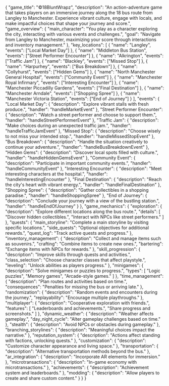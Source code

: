 {
  "game_title": "©️18BluntWrapz",
  "description": "An action-adventure game that takes players on an immersive journey along the 18 bus route from Langley to Manchester. Experience vibrant culture, engage with locals, and make impactful choices that shape your journey and score.",
  "game_overview": {
    "main_character": "You play as a character exploring the city, interacting with various events and challenges.",
    "goal": "Navigate from Langley to Manchester, maximizing your score through interactions and inventory management."
  },
  "key_locations": [
    {
      "name": "Langley",
      "events": ["Local Market Day"]
    },
    {
      "name": "Middleton Bus Station",
      "events": ["Street Performer Encounter"]
    },
    {
      "name": "Alkrington",
      "events": ["Traffic Jam"]
    },
    {
      "name": "Blackley",
      "events": ["Missed Stop"]
    },
    {
      "name": "Harpurhey",
      "events": ["Bus Breakdown"]
    },
    {
      "name": "Collyhurst",
      "events": ["Hidden Gems"]
    },
    {
      "name": "North Manchester General Hospital",
      "events": ["Community Event"]
    },
    {
      "name": "Manchester Royal Infirmary",
      "events": ["Interesting Encounter"]
    },
    {
      "name": "Manchester Piccadilly Gardens",
      "events": ["Final Destination"]
    },
    {
      "name": "Manchester Arndale",
      "events": ["Shopping Spree"]
    },
    {
      "name": "Manchester Victoria Station",
      "events": ["End of Journey"]
    }
  ],
  "events": {
    "Local Market Day": {
      "description": "Explore vibrant stalls with fresh produce.",
      "handler": "handleMarketEvent"
    },
    "Street Performer Encounter": {
      "description": "Watch a street performer and choose to support them.",
      "handler": "handleStreetPerformerEvent"
    },
    "Traffic Jam": {
      "description": "Make choices during an unexpected traffic jam.",
      "handler": "handleTrafficJamEvent"
    },
    "Missed Stop": {
      "description": "Choose wisely to not miss your intended stop.",
      "handler": "handleMissedStopEvent"
    },
    "Bus Breakdown": {
      "description": "Handle the situation creatively to continue your adventure.",
      "handler": "handleBusBreakdownEvent"
    },
    "Hidden Gems": {
      "description": "Discover local spots filled with culture.",
      "handler": "handleHiddenGemsEvent"
    },
    "Community Event": {
      "description": "Participate in important community events.",
      "handler": "handleCommunityEvent"
    },
    "Interesting Encounter": {
      "description": "Meet interesting characters at the hospital.",
      "handler": "handleInterestingEncounter"
    },
    "Final Destination": {
      "description": "Reach the city's heart with vibrant energy.",
      "handler": "handleFinalDestination"
    },
    "Shopping Spree": {
      "description": "Gather collectibles in a shopping paradise.",
      "handler": "handleShoppingSpree"
    },
    "End of Journey": {
      "description": "Conclude your journey with a view of the bustling station.",
      "handler": "handleEndOfJourney"
    }
  },
  "game_mechanics": {
    "exploration": {
      "description": "Explore different locations along the bus route.",
      "details": [
        "Discover hidden collectibles.",
        "Interact with NPCs like street performers."
      ]
    },
    "quests": {
      "main_storyline": "Complete a main storyline by visiting specific locations.",
      "side_quests": "Optional objectives for additional rewards.",
      "quest_log": "Track active quests and progress."
    },
    "inventory_management": {
      "description": "Collect and manage items such as souvenirs.",
      "crafting": "Combine items to create new ones.",
      "bartering": "Exchange items with NPCs for rewards."
    },
    "skill_progression": {
      "description": "Improve skills through quests and activities.",
      "class_selection": "Choose character classes that affect playstyle.",
      "leveling": "Unlock abilities as players progress."
    },
    "minigames": {
      "description": "Solve minigames or puzzles to progress.",
      "types": [
        "Logic puzzles",
        "Memory games",
        "Arcade-style games."
      ]
    },
    "time_management": {
      "description": "Plan routes and activities based on time.",
      "consequences": "Penalties for missing the bus or arriving late."
    },
    "randomization": {
      "description": "Random events and encounters during the journey.",
      "replayability": "Encourage multiple playthroughs."
    },
    "multiplayer": {
      "description": "Cooperative exploration with friends.",
      "features": [
        "Leaderboards and achievements.",
        "Share progress and screenshots."
      ]
    },
    "dynamic_weather": {
      "description": "Weather affects gameplay.",
      "day_night_cycle": "Alter gameplay challenges based on time."
    },
    "stealth": {
      "description": "Avoid NPCs or obstacles during gameplay."
    },
    "branching_storylines": {
      "description": "Meaningful choices impact the narrative."
    },
    "reputation_system": {
      "description": "Actions affect standing with factions, unlocking quests."
    },
    "customization": {
      "description": "Customize character appearance and living space."
    },
    "transportation": {
      "description": "Alternative transportation methods beyond the bus."
    },
    "ar_integration": {
      "description": "Incorporate AR elements for immersion."
    },
    "microtransactions": {
      "description": "In-game economy with microtransactions."
    },
    "achievements": {
      "description": "Achievement system and leaderboards."
    },
    "modding": {
      "description": "Allow players to create and share custom content."
    }
  }
}
